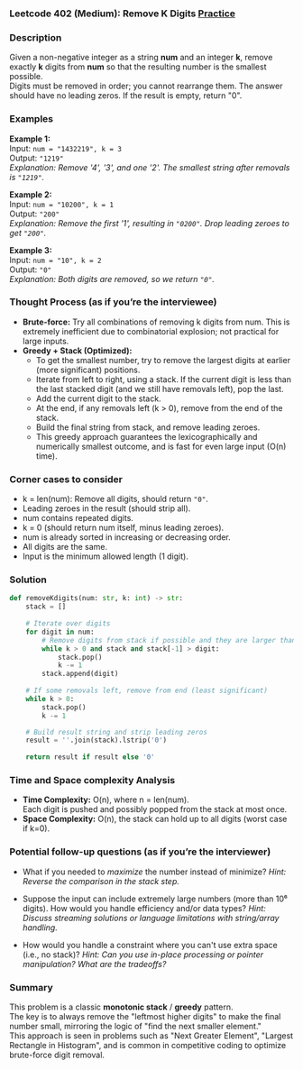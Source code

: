 ### Leetcode 402 (Medium): Remove K Digits [Practice](https://leetcode.com/problems/remove-k-digits)

### Description  
Given a non-negative integer as a string **num** and an integer **k**, remove exactly **k** digits from **num** so that the resulting number is the smallest possible.  
Digits must be removed in order; you cannot rearrange them. The answer should have no leading zeros. If the result is empty, return "0".

### Examples  

**Example 1:**  
Input: `num = "1432219", k = 3`  
Output: `"1219"`  
*Explanation: Remove '4', '3', and one '2'. The smallest string after removals is `"1219"`.*

**Example 2:**  
Input: `num = "10200", k = 1`  
Output: `"200"`  
*Explanation: Remove the first '1', resulting in `"0200"`. Drop leading zeroes to get `"200"`.*

**Example 3:**  
Input: `num = "10", k = 2`  
Output: `"0"`  
*Explanation: Both digits are removed, so we return `"0"`.*

### Thought Process (as if you’re the interviewee)  
- **Brute-force:** Try all combinations of removing k digits from num. This is extremely inefficient due to combinatorial explosion; not practical for large inputs.
- **Greedy + Stack (Optimized):**
  - To get the smallest number, try to remove the largest digits at earlier (more significant) positions.
  - Iterate from left to right, using a stack. If the current digit is less than the last stacked digit (and we still have removals left), pop the last.
  - Add the current digit to the stack.  
  - At the end, if any removals left (k > 0), remove from the end of the stack.
  - Build the final string from stack, and remove leading zeroes.
  - This greedy approach guarantees the lexicographically and numerically smallest outcome, and is fast for even large input (O(n) time).

### Corner cases to consider  
- k = len(num): Remove all digits, should return `"0"`.
- Leading zeroes in the result (should strip all).
- num contains repeated digits.
- k = 0 (should return num itself, minus leading zeroes).
- num is already sorted in increasing or decreasing order.
- All digits are the same.
- Input is the minimum allowed length (1 digit).

### Solution

```python
def removeKdigits(num: str, k: int) -> str:
    stack = []
    
    # Iterate over digits
    for digit in num:
        # Remove digits from stack if possible and they are larger than current digit
        while k > 0 and stack and stack[-1] > digit:
            stack.pop()
            k -= 1
        stack.append(digit)
    
    # If some removals left, remove from end (least significant)
    while k > 0:
        stack.pop()
        k -= 1

    # Build result string and strip leading zeros
    result = ''.join(stack).lstrip('0')
    
    return result if result else '0'
```

### Time and Space complexity Analysis  

- **Time Complexity:** O(n), where n = len(num).  
  Each digit is pushed and possibly popped from the stack at most once.
- **Space Complexity:** O(n), the stack can hold up to all digits (worst case if k=0).

### Potential follow-up questions (as if you’re the interviewer)  

- What if you needed to *maximize* the number instead of minimize?
  *Hint: Reverse the comparison in the stack step.*

- Suppose the input can include extremely large numbers (more than 10⁶ digits). How would you handle efficiency and/or data types?
  *Hint: Discuss streaming solutions or language limitations with string/array handling.*

- How would you handle a constraint where you can't use extra space (i.e., no stack)?
  *Hint: Can you use in-place processing or pointer manipulation? What are the tradeoffs?*

### Summary
This problem is a classic **monotonic stack** / **greedy** pattern.  
The key is to always remove the "leftmost higher digits" to make the final number small, mirroring the logic of "find the next smaller element."  
This approach is seen in problems such as "Next Greater Element", "Largest Rectangle in Histogram", and is common in competitive coding to optimize brute-force digit removal.